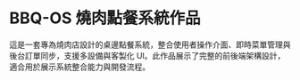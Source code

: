 #  BBQ-OS 燒肉點餐系統作品
這是一套專為燒肉店設計的桌邊點餐系統，整合使用者操作介面、即時菜單管理與後台訂單同步，支援多設備與客製化 UI。此作品展示了完整的前後端架構設計，適合用於展示系統整合能力與開發流程。
